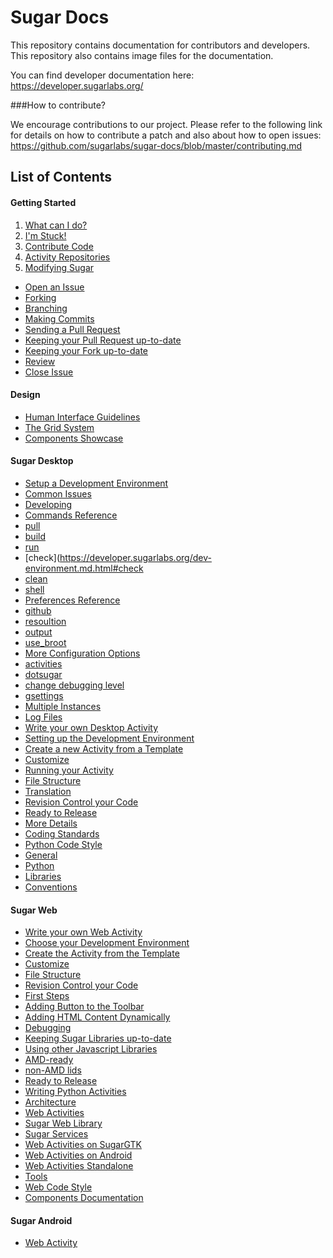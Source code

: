 # Sugar Docs

This repository contains documentation for contributors and 
developers. This repository also contains image files for 
the documentation.

You can find developer documentation here:
https://developer.sugarlabs.org/

###How to contribute?

We encourage contributions to our project. Please refer to 
the following link for details on how to contribute a 
patch and also about how to open issues: 
https://github.com/sugarlabs/sugar-docs/blob/master/contributing.md 

## List of Contents

#### Getting Started
1. [What can I do?](https://developer.sugarlabs.org/what-can-i-do.md.html)
 1. [I'm Stuck!](https://developer.sugarlabs.org/what-can-i-do.md.html#i%27m%20stuck!)
2. [Contribute Code](https://developer.sugarlabs.org/contributing.md.html)
 1. [Activity Repositories](https://developer.sugarlabs.org/contributing.md.html#activity%20repositories)
 2. [Modifying Sugar](https://developer.sugarlabs.org/contributing.md.html#modifying%20sugar)
 
 * [Open an Issue](https://developer.sugarlabs.org/contributing.md.html#open%20an%20issue)
 * [Forking](https://developer.sugarlabs.org/contributing.md.html#forking)
 * [Branching](https://developer.sugarlabs.org/contributing.md.html#branching)
 * [Making Commits](https://developer.sugarlabs.org/contributing.md.html#making%20commits)
 * [Sending a Pull Request](https://developer.sugarlabs.org/contributing.md.html#sending%20a%20pull-request)
 * [Keeping your Pull Request up-to-date](https://developer.sugarlabs.org/contributing.md.html#sending%20a%20pull-request)
 * [Keeping your Fork up-to-date](https://developer.sugarlabs.org/contributing.md.html#keep%20your%20fork%20up%20to%20date)
 * [Review](https://developer.sugarlabs.org/contributing.md.html#review)
 * [Close Issue](https://developer.sugarlabs.org/contributing.md.html#close%20issue)

#### Design
* [Human Interface Guidelines](https://developer.sugarlabs.org/HIG.md.html)
 * [The Grid System](https://developer.sugarlabs.org/HIG.md.html#the%20grid%20system)
* [Components Showcase](http://sugarlabs.github.io/sugar-web-samples/)
  
#### Sugar Desktop
* [Setup a Development Environment](https://developer.sugarlabs.org/dev-environment.md.html)
 * [Common Issues](https://developer.sugarlabs.org/dev-environment.md.html#common%20issues)
 * [Developing](https://developer.sugarlabs.org/dev-environment.md.html#developing)
 * [Commands Reference](https://developer.sugarlabs.org/dev-environment.md.html#commands%20reference)
  * [pull](https://developer.sugarlabs.org/dev-environment.md.html#pull)
  * [build](https://developer.sugarlabs.org/dev-environment.md.html#build)
  * [run](https://developer.sugarlabs.org/dev-environment.md.html#run)
  * [check](https://developer.sugarlabs.org/dev-environment.md.html#check
  * [clean](https://developer.sugarlabs.org/dev-environment.md.html#clean)
  * [shell](https://developer.sugarlabs.org/dev-environment.md.html#shell)
 * [Preferences Reference](https://developer.sugarlabs.org/dev-environment.md.html#preferences%20reference)
  * [github](https://developer.sugarlabs.org/dev-environment.md.html#github)
  * [resoultion](https://developer.sugarlabs.org/dev-environment.md.html#resolution)
  * [output](https://developer.sugarlabs.org/dev-environment.md.html#output)
  * [use_broot](https://developer.sugarlabs.org/dev-environment.md.html#use_broot)
 * [More Configuration Options](https://developer.sugarlabs.org/dev-environment.md.html#more%20configuration%20options)
  * [activities](https://developer.sugarlabs.org/dev-environment.md.html#activities)
  * [dotsugar](https://developer.sugarlabs.org/dev-environment.md.html#dotsugar)
  * [change debugging level](https://developer.sugarlabs.org/dev-environment.md.html#change%20debugging%20level)
  * [gsettings](https://developer.sugarlabs.org/dev-environment.md.html#gsettings)
 * [Multiple Instances](https://developer.sugarlabs.org/dev-environment.md.html#multiple%20instances)
 * [Log Files](https://developer.sugarlabs.org/dev-environment.md.html#log%20files)
* [Write your own Desktop Activity](https://developer.sugarlabs.org/desktop-activity.md.html)
 * [Setting up the Development Environment](https://developer.sugarlabs.org/desktop-activity.md.html#setting%20up%20the%20development%20environment)
 * [Create a new Activity from a Template](https://developer.sugarlabs.org/desktop-activity.md.html#create%20a%20new%20activity%20from%20a%20template)
 * [Customize](https://developer.sugarlabs.org/desktop-activity.md.html#customize)
 * [Running your Activity](https://developer.sugarlabs.org/desktop-activity.md.html#running%20your%20activity)
 * [File Structure](https://developer.sugarlabs.org/desktop-activity.md.html#file%20structure)
 * [Translation](https://developer.sugarlabs.org/desktop-activity.md.html#translation)
 * [Revision Control your Code](https://developer.sugarlabs.org/desktop-activity.md.html#revision%20control%20your%20code)
 * [Ready to Release](https://developer.sugarlabs.org/desktop-activity.md.html#ready%20to%20release)
* [More Details](https://developer.sugarlabs.org/desktop-activity.md.html#more%20details)
* [Coding Standards](https://developer.sugarlabs.org/desktop-activity.md.html#coding%20standards)
* [Python Code Style](https://developer.sugarlabs.org/python-style.md.html)
* [General](https://developer.sugarlabs.org/python-style.md.html#general)
* [Python](https://developer.sugarlabs.org/python-style.md.html#python)
* [Libraries](https://developer.sugarlabs.org/python-style.md.html#libraries)
* [Conventions](https://developer.sugarlabs.org/python-style.md.html#conventions)
  
#### Sugar Web
* [Write your own Web Activity](https://developer.sugarlabs.org/web-activity.md.html)
 * [Choose your Development Environment](https://developer.sugarlabs.org/web-activity.md.html#choose%20your%20development%20environment)
 * [Create the Activity from the Template](https://developer.sugarlabs.org/web-activity.md.html#create%20the%20activity%20from%20the%20template)
 * [Customize](https://developer.sugarlabs.org/web-activity.md.html#customize)
 * [File Structure](https://developer.sugarlabs.org/web-activity.md.html#file%20structure)
 * [Revision Control your Code](https://developer.sugarlabs.org/web-activity.md.html#revision%20control%20your%20code)
 * [First Steps](https://developer.sugarlabs.org/web-activity.md.html#first%20steps)
  * [Adding Button to the Toolbar](https://developer.sugarlabs.org/web-activity.md.html#adding%20a%20button%20to%20the%20toolbar)
  * [Adding HTML Content Dynamically](https://developer.sugarlabs.org/web-activity.md.html#adding%20html%20content%20dynamically)
 * [Debugging](https://developer.sugarlabs.org/web-activity.md.html#debugging)
 * [Keeping Sugar Libraries up-to-date](https://developer.sugarlabs.org/web-activity.md.html#keeping%20sugar%20libraries%20up%20to%20date)
 * [Using other Javascript Libraries](https://developer.sugarlabs.org/web-activity.md.html#using%20other%20javascript%20libraries)
  * [AMD-ready](https://developer.sugarlabs.org/web-activity.md.html#amd-ready)
  * [non-AMD lids](https://developer.sugarlabs.org/web-activity.md.html#non-amd%20libs)
  * [Ready to Release](https://developer.sugarlabs.org/web-activity.md.html#ready%20to%20release)
 * [Writing Python Activities](https://developer.sugarlabs.org/web-activity.md.html#writing%20python%20activities)
* [Architecture](https://developer.sugarlabs.org/web-architecture.md.html)
 * [Web Activities](https://developer.sugarlabs.org/web-architecture.md.html#web%20activities)
 * [Sugar Web Library](https://developer.sugarlabs.org/web-architecture.md.html#sugar%20web%20library)
 * [Sugar Services](https://developer.sugarlabs.org/web-architecture.md.html#sugar%20services)
  * [Web Activities on SugarGTK](https://developer.sugarlabs.org/web-architecture.md.html#web%20activities%20on%20sugar%20gtk)
  * [Web Activities on Android](https://developer.sugarlabs.org/web-architecture.md.html#web%20activities%20on%20android)
  * [Web Activities Standalone](https://developer.sugarlabs.org/web-architecture.md.html#web%20activities%20standalone)
 * [Tools](https://developer.sugarlabs.org/web-architecture.md.html#tools)
* [Web Code Style](https://developer.sugarlabs.org/web-style.md.html)
* [Components Documentation](https://developer.sugarlabs.org/sugar-web/README.md.html)
  
#### Sugar Android
* [Web Activity](https://developer.sugarlabs.org/android.md.html)
